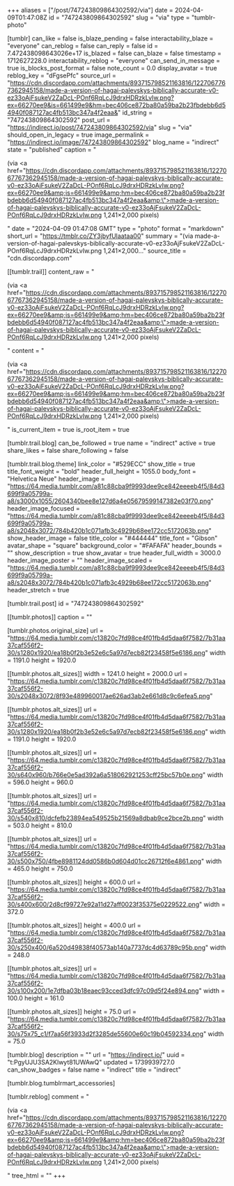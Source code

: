 +++
aliases = ["/post/747243809864302592/via"]
date = 2024-04-09T01:47:08Z
id = "747243809864302592"
slug = "via"
type = "tumblr-photo"

[tumblr]
can_like = false
is_blaze_pending = false
interactability_blaze = "everyone"
can_reblog = false
can_reply = false
id = 7.472438098643026e+17
is_blazed = false
can_blaze = false
timestamp = 1712627228.0
interactability_reblog = "everyone"
can_send_in_message = true
is_blocks_post_format = false
note_count = 0.0
display_avatar = true
reblog_key = "dFgsePfc"
source_url = "https://cdn.discordapp.com/attachments/893715798521163816/1227067767362945158/made-a-version-of-hagai-palevskys-biblically-accurate-v0-ez33oAjFsukeV2ZaDcL-POnf6RqLcJ9drxHDRzkLvIw.png?ex=66270ee9&is=661499e9&hm=bec406ce872ba80a59ba2b23fbdebb6d54940f087127ac4fb513bc347a4f2eaa&"
id_string = "747243809864302592"
post_url = "https://indirect.io/post/747243809864302592/via"
slug = "via"
should_open_in_legacy = true
image_permalink = "https://indirect.io/image/747243809864302592"
blog_name = "indirect"
state = "published"
caption = "<p>(via <a href=\"https://cdn.discordapp.com/attachments/893715798521163816/1227067767362945158/made-a-version-of-hagai-palevskys-biblically-accurate-v0-ez33oAjFsukeV2ZaDcL-POnf6RqLcJ9drxHDRzkLvIw.png?ex=66270ee9&amp;is=661499e9&amp;hm=bec406ce872ba80a59ba2b23fbdebb6d54940f087127ac4fb513bc347a4f2eaa&amp;\">made-a-version-of-hagai-palevskys-biblically-accurate-v0-ez33oAjFsukeV2ZaDcL-POnf6RqLcJ9drxHDRzkLvIw.png 1,241×2,000 pixels</a>)</p>"
date = "2024-04-09 01:47:08 GMT"
type = "photo"
format = "markdown"
short_url = "https://tmblr.co/ZY3jbyfUlaataa00"
summary = "(via made-a-version-of-hagai-palevskys-biblically-accurate-v0-ez33oAjFsukeV2ZaDcL-POnf6RqLcJ9drxHDRzkLvIw.png 1,241×2,000..."
source_title = "cdn.discordapp.com"

[[tumblr.trail]]
content_raw = "<p>(via <a href=\"https://cdn.discordapp.com/attachments/893715798521163816/1227067767362945158/made-a-version-of-hagai-palevskys-biblically-accurate-v0-ez33oAjFsukeV2ZaDcL-POnf6RqLcJ9drxHDRzkLvIw.png?ex=66270ee9&amp;is=661499e9&amp;hm=bec406ce872ba80a59ba2b23fbdebb6d54940f087127ac4fb513bc347a4f2eaa&amp;\">made-a-version-of-hagai-palevskys-biblically-accurate-v0-ez33oAjFsukeV2ZaDcL-POnf6RqLcJ9drxHDRzkLvIw.png 1,241×2,000 pixels</a>)</p>"
content = "<p>(via <a href=\"https://cdn.discordapp.com/attachments/893715798521163816/1227067767362945158/made-a-version-of-hagai-palevskys-biblically-accurate-v0-ez33oAjFsukeV2ZaDcL-POnf6RqLcJ9drxHDRzkLvIw.png?ex=66270ee9&amp;is=661499e9&amp;hm=bec406ce872ba80a59ba2b23fbdebb6d54940f087127ac4fb513bc347a4f2eaa&amp;\">made-a-version-of-hagai-palevskys-biblically-accurate-v0-ez33oAjFsukeV2ZaDcL-POnf6RqLcJ9drxHDRzkLvIw.png 1,241&times;2,000 pixels</a>)</p>"
is_current_item = true
is_root_item = true

[tumblr.trail.blog]
can_be_followed = true
name = "indirect"
active = true
share_likes = false
share_following = false

[tumblr.trail.blog.theme]
link_color = "#529ECC"
show_title = true
title_font_weight = "bold"
header_full_height = 1055.0
body_font = "Helvetica Neue"
header_image = "https://64.media.tumblr.com/a81c88cba9f9993dee9ce842eeeeb4f5/84d3699f9a05799a-a8/s3000x1055/2604340bee8e127d6a4e05679599147382e03f70.png"
header_image_focused = "https://64.media.tumblr.com/a81c88cba9f9993dee9ce842eeeeb4f5/84d3699f9a05799a-a8/s2048x3072/784b420b1c071afb3c4929b68ee172cc5172063b.png"
show_header_image = false
title_color = "#444444"
title_font = "Gibson"
avatar_shape = "square"
background_color = "#FAFAFA"
header_bounds = ""
show_description = true
show_avatar = true
header_full_width = 3000.0
header_image_poster = ""
header_image_scaled = "https://64.media.tumblr.com/a81c88cba9f9993dee9ce842eeeeb4f5/84d3699f9a05799a-a8/s2048x3072/784b420b1c071afb3c4929b68ee172cc5172063b.png"
header_stretch = true

[tumblr.trail.post]
id = "747243809864302592"

[[tumblr.photos]]
caption = ""

[tumblr.photos.original_size]
url = "https://64.media.tumblr.com/c13820c7fd98ce4f01fb4d5daa6f7582/7b31aa37caf556f2-30/s1280x1920/ea18b0f2b3e52e6c5a97d7ecb82f23458f5e6186.png"
width = 1191.0
height = 1920.0

[[tumblr.photos.alt_sizes]]
width = 1241.0
height = 2000.0
url = "https://64.media.tumblr.com/c13820c7fd98ce4f01fb4d5daa6f7582/7b31aa37caf556f2-30/s2048x3072/8f93e489960017ae626ad3ab2e661d8c9c6efea5.png"

[[tumblr.photos.alt_sizes]]
url = "https://64.media.tumblr.com/c13820c7fd98ce4f01fb4d5daa6f7582/7b31aa37caf556f2-30/s1280x1920/ea18b0f2b3e52e6c5a97d7ecb82f23458f5e6186.png"
width = 1191.0
height = 1920.0

[[tumblr.photos.alt_sizes]]
url = "https://64.media.tumblr.com/c13820c7fd98ce4f01fb4d5daa6f7582/7b31aa37caf556f2-30/s640x960/b766e0e5ad392a6a518062921253cff25bc57b0e.png"
width = 596.0
height = 960.0

[[tumblr.photos.alt_sizes]]
url = "https://64.media.tumblr.com/c13820c7fd98ce4f01fb4d5daa6f7582/7b31aa37caf556f2-30/s540x810/dcfefb23894ea549525b21569a8dbab9ce2bce2b.png"
width = 503.0
height = 810.0

[[tumblr.photos.alt_sizes]]
url = "https://64.media.tumblr.com/c13820c7fd98ce4f01fb4d5daa6f7582/7b31aa37caf556f2-30/s500x750/4fbe8981124dd0586b0d604d01cc26712f6e4861.png"
width = 465.0
height = 750.0

[[tumblr.photos.alt_sizes]]
height = 600.0
url = "https://64.media.tumblr.com/c13820c7fd98ce4f01fb4d5daa6f7582/7b31aa37caf556f2-30/s400x600/2d8cf99727e92a11d27aff0023f35375e0229522.png"
width = 372.0

[[tumblr.photos.alt_sizes]]
height = 400.0
url = "https://64.media.tumblr.com/c13820c7fd98ce4f01fb4d5daa6f7582/7b31aa37caf556f2-30/s250x400/6a520d49838f40573ab140a7737dc4d63789c95b.png"
width = 248.0

[[tumblr.photos.alt_sizes]]
url = "https://64.media.tumblr.com/c13820c7fd98ce4f01fb4d5daa6f7582/7b31aa37caf556f2-30/s100x200/1e7dfba03b18eaec93cced3dfc97c09d5f24e894.png"
width = 100.0
height = 161.0

[[tumblr.photos.alt_sizes]]
height = 75.0
url = "https://64.media.tumblr.com/c13820c7fd98ce4f01fb4d5daa6f7582/7b31aa37caf556f2-30/s75x75_c1/f7aa56f3933d2f3285de55600e60c19b04592334.png"
width = 75.0

[tumblr.blog]
description = ""
url = "https://indirect.io/"
uuid = "t:PgyUJU3SA2Klwyt81UWAwQ"
updated = 1739939727.0
can_show_badges = false
name = "indirect"
title = "indirect"

[tumblr.blog.tumblrmart_accessories]

[tumblr.reblog]
comment = "<p>(via <a href=\"https://cdn.discordapp.com/attachments/893715798521163816/1227067767362945158/made-a-version-of-hagai-palevskys-biblically-accurate-v0-ez33oAjFsukeV2ZaDcL-POnf6RqLcJ9drxHDRzkLvIw.png?ex=66270ee9&amp;is=661499e9&amp;hm=bec406ce872ba80a59ba2b23fbdebb6d54940f087127ac4fb513bc347a4f2eaa&amp;\">made-a-version-of-hagai-palevskys-biblically-accurate-v0-ez33oAjFsukeV2ZaDcL-POnf6RqLcJ9drxHDRzkLvIw.png 1,241×2,000 pixels</a>)</p>"
tree_html = ""
+++
